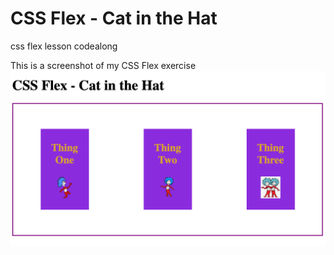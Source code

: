 # CSS Flex - Cat in the Hat
css flex lesson codealong

This is a screenshot of my CSS Flex exercise
![css flex image](css-flex.png)
